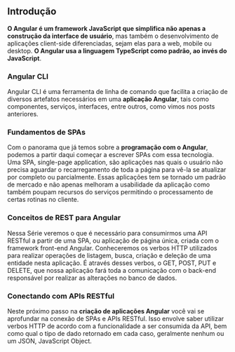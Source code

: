 ## Introdução

**O Angular é um framework JavaScript que simplifica não apenas a construção da interface de usuário**, mas também o desenvolvimento de aplicações client-side diferenciadas, sejam elas para a web, mobile ou desktop.
**O Angular usa a linguagem TypeScript como padrão, ao invés do JavaScript**.

### Angular CLI

Angular CLI é uma ferramenta de linha de comando que facilita a criação de diversos artefatos necessários em uma **aplicação Angular**, tais como componentes, serviços, interfaces, entre outros, como vimos nos posts anteriores.

### Fundamentos de SPAs

Com o panorama que já temos sobre a **programação com o Angular**, podemos a partir daqui começar a escrever SPAs com essa tecnologia. Uma SPA, single-page application, são aplicações nas quais o usuário não precisa aguardar o recarregamento de toda a página para vê-la se atualizar por completo ou parcialmente. Essas aplicações tem se tornado um padrão de mercado e não apenas melhoram a usabilidade da aplicação como também poupam recursos do serviços permitindo o processamento de certas rotinas no cliente.

### Conceitos de REST para Angular

Nessa Série veremos o que é necessário para consumirmos uma API RESTful a partir de uma SPA, ou aplicação de página única, criada com o framework front-end Angular. Conheceremos os verbos HTTP utilizados para realizar operações de listagem, busca, criação e deleção de uma entidade nesta aplicação. É através desses verbos, o GET, POST, PUT e DELETE, que nossa aplicação fará toda a comunicação com o back-end responsável por realizar as alterações no banco de dados.

### Conectando com APIs RESTful

Neste próximo passo na **criação de aplicações Angular** você vai se aprofundar na conexão de SPAs e APIs RESTful. Isso envolve saber utilizar verbos HTTP de acordo com a funcionalidade a ser consumida da API, bem como qual o tipo de dado retornado em cada caso, geralmente nenhum ou um JSON, JavaScript Object. 